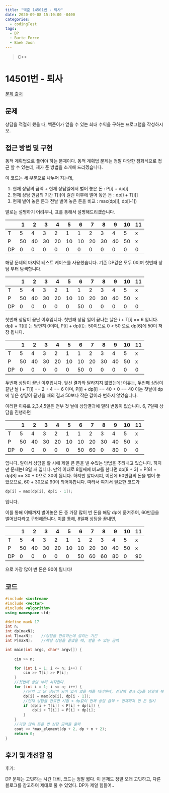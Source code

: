 ```yaml
---
title: "백준 14501번 - 퇴사"
date: 2020-09-08 15:10:00 -0400
categories: 
  - codingTest
tags:
  - DP
  - Burte Force
  - Baek Joon
---
```


> C++ 

14501번 - 퇴사
=============
 
[문제 출처](https://www.acmicpc.net/problem/14501)
## 문제
상담을 적절히 했을 때, 백준이가 얻을 수 있는 최대 수익을 구하는 프로그램을 작성하시오.

## 접근 방법 및 구현
동적 계획법으로 풀어야 하는 문제이다.
동적 계획법 문제는 정말 다양한 점화식으로 접근 할 수 있는데, 제가 푼 방법을 소개해 드리겠습니다. 

이 코드는 세 부분으로 나누어 지는데,
1. 현재 상담의 금액 + 현재 상담일에서 벌어 놓은 돈 : P[i] + dp[i]
2. 현재 상담 만큼의 기간 T[i]이 걸린 이후에 벌어 놓은 돈 : dp[i + T[i]] 
3. 현재 벌어 놓은 돈과 전날 벌어 놓은 돈을 비교 : max(dp[i], dp[i-1])

말로는 설명하기 어려우니, 표를 통해서 설명해드리겠습니다.

|    | 1  | 2  | 3  | 4  | 5  | 6  | 7  | 8  | 9  | 10 | 11 |
|----|----|----|----|----|----|----|----|----|----|----|----|
| T  | 5  | 4  | 3  | 2  | 1  | 1  | 2  | 3  | 4  | 5  | x  |
| P  | 50 | 40 | 30 | 20 | 10 | 10 | 20 | 30 | 40 | 50 | x  |
| DP | 0  | 0  | 0  | 0  | 0  | 0  | 0  | 0  | 0  | 0  | 0  |

해당 문제의 마지막 테스트 케이스를 사용했습니다.
기존 DP값은 모두 0이며 첫번째 상담 부터 탐색합니다.

|    | 1  | 2  | 3  | 4  | 5  | 6  | 7  | 8  | 9  | 10 | 11 |
|----|----|----|----|----|----|----|----|----|----|----|----|
| T  | 5  | 4  | 3  | 2  | 1  | 1  | 2  | 3  | 4  | 5  | x  |
| P  | 50 | 40 | 30 | 20 | 10 | 10 | 20 | 30 | 40 | 50 | x  |
| DP | 0  | 0  | 0  | 0  | 0  | 50 | 0  | 0  | 0  | 0  | 0  |

첫번째 상담이 끝난 이후입니다.
첫번째 상담 일이 끝나는 날은 i + T[i] == 6 입니다.
dp[i + T[i]] 는 당연히 0이며, P[i] + dp[i]는 50이므로 0 < 50 으로 dp[6]에 50이 저장 됩니다.

|    | 1  | 2  | 3  | 4  | 5  | 6  | 7  | 8  | 9  | 10 | 11 |
|----|----|----|----|----|----|----|----|----|----|----|----|
| T  | 5  | 4  | 3  | 2  | 1  | 1  | 2  | 3  | 4  | 5  | x  |
| P  | 50 | 40 | 30 | 20 | 10 | 10 | 20 | 30 | 40 | 50 | x  |
| DP | 0  | 0  | 0  | 0  | 0  | 50 | 0  | 0  | 0  | 0  | 0  |

두번째 상담이 끝난 이후입니다. 앞선 결과와 달라지지 않았는데! 이유는,
두번째 상담이 끝난 날 i + T[i] == 2 + 4 == 6 이며, P[i] + dp[i] == 40 + 0 == 40
이는 첫날에 dp에 넣은 상담이 끝났을 때의 결과 50보다 작은 값이라 변하지 않았습니다.

이러한 이유로 2,3,4,5일은 전부 첫 날에 상담결과에 밀려 변동이 없습니다.
6, 7일째 상담을 진행하면

|    | 1  | 2  | 3  | 4  | 5  | 6  | 7  | 8  | 9  | 10 | 11 |
|----|----|----|----|----|----|----|----|----|----|----|----|
| T  | 5  | 4  | 3  | 2  | 1  | 1  | 2  | 3  | 4  | 5  | x  |
| P  | 50 | 40 | 30 | 20 | 10 | 10 | 20 | 30 | 40 | 50 | x  |
| DP | 0  | 0  | 0  | 0  | 0  | 50 | 60 | 0  | 80 | 0  | 0  |

입니다.  알아서 상담을 할 시에 제일 큰 돈을 벌 수있는 방법을 추려내고 있습니다. 
하지만 문제는! 8일 째 입니다.
만약 이대로 8일째에 비교를 한다면 dp[8 + 3] = P[8] + dp[8] == 30 + 0으로 30이 됩니다.
하지만 알다시피, 이전에 60만큼의 돈을 벌어 놓았으므로, 60 + 30으로 90이 되어야합니다.
따라서 여기서 필요한 코드가
```c++
dp[i] = max(dp[i], dp[i - 1]);
```
입니다.

이를 통해 이때까지 벌어놓은 돈 중 가장 많이 번 돈을 해당 dp에 옮겨주어, 60만큼을 벌어놨다라고 구현해줍니다.
이를 통해, 8일째 상담을 끝내면,

|    | 1  | 2  | 3  | 4  | 5  | 6  | 7  | 8  | 9  | 10 | 11 |
|----|----|----|----|----|----|----|----|----|----|----|----|
| T  | 5  | 4  | 3  | 2  | 1  | 1  | 2  | 3  | 4  | 5  | x  |
| P  | 50 | 40 | 30 | 20 | 10 | 10 | 20 | 30 | 40 | 50 | x  |
| DP | 0  | 0  | 0  | 0  | 0  | 50 | 60 | 60 | 80 | 0  | 90 |

으로 가장 많이 번 돈은 90이 됩니다!

## 코드 
```c++
#include <iostream>
#include <vector>
#include <algorithm>
using namespace std;

#define maxN 17
int n;
int dp[maxN];
int T[maxN];	//상담을 완료하는데 걸리는 기간
int P[maxN];	//해당 상담을 끝냈을 때, 받을 수 있는 금액

int main(int argc, char* argv[]) {
	
	cin >> n;

	for (int i = 1; i <= n; i++) {
		cin >> T[i] >> P[i];
	}
	//첫번째 상담 부터 시작한다.
	for (int i = 1; i <= n; i++) {
		//만약 그 날 상담이 되어 있지 않을 때를 대비하여, 전날에 결과 dp를 당일에 복사한다.
		dp[i] = max(dp[i], dp[i - 1]);
		//현재 상담을 완료한 시점 < dp값이 현재 상담 금액 + 현재까지 번 돈 일시 
		if (dp[i + T[i]] < P[i] + dp[i]) {
			dp[i + T[i]] = P[i] + dp[i];
		}
	}
	//가장 많이 돈을 번 상담 금액을 출력
	cout << *max_element(dp + 2, dp + n + 2);
	return 0;
}
```

## 후기 및 개선할 점

후기:

DP 문제는 고민하는 시간 대비, 코드는 정말 짧다. 이 문제도 정말 오래 고민하고, 다른 블로그를 참고하여 제대로 풀 수 있었다.
DP가 제일 힘들어..